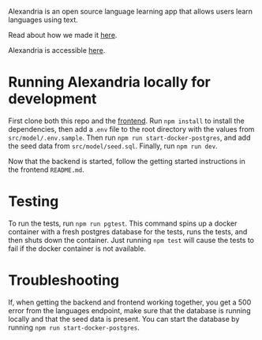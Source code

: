 Alexandria is an open source language learning app that allows users learn languages using text.

Read about how we made it [here](https://alexandria-reader.github.io/).

Alexandria is accessible [here](https://tryalexandria.com/).

# Running Alexandria locally for development

First clone both this repo and the [frontend](https://github.com/alexandria-reader/frontend).
Run `npm install` to install the dependencies, then add a .`env` file to the root directory with the values from `src/model/.env.sample`.
Then run `npm run start-docker-postgres`, and add the seed data from `src/model/seed.sql`. Finally, run `npm run dev`.

Now that the backend is started, follow the getting started instructions in the frontend `README.md`.

# Testing

To run the tests, run `npm run pgtest`. This command spins up a docker container with a fresh postgres database for the tests, runs the tests, and then shuts down the container. Just running `npm test` will cause the tests to fail if the docker container is not available.

# Troubleshooting

If, when getting the backend and frontend working together, you get a 500 error from the languages endpoint, make sure that the database is running locally and that the seed data is present. You can start the database by running `npm run start-docker-postgres`.
